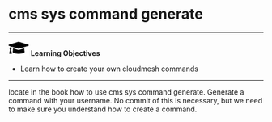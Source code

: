 # cms sys command generate

---

![](images/learning.png) **Learning Objectives**

* Learn how to create your own cloudmesh commands

---

locate in the book how to use cms sys command generate. Generate a command with your username. No commit of this is necessary, but we need to make 
sure you understand how to create a command.
